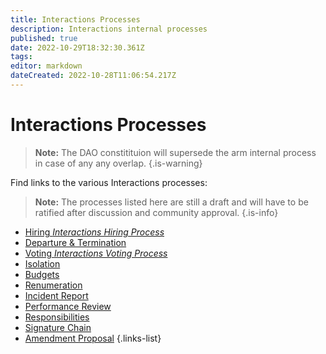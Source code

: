 ```yaml
---
title: Interactions Processes
description: Interactions internal processes
published: true
date: 2022-10-29T18:32:30.361Z
tags: 
editor: markdown
dateCreated: 2022-10-28T11:06:54.217Z
---
```


# Interactions Processes
> 
> **Note:** The DAO constitituion will supersede the arm internal process in case of any any overlap.
{.is-warning}


Find links to the various Interactions processes:

> **Note:** The processes listed here are still a draft and will have to be ratified after discussion and community approval. 
{.is-info}

- [Hiring *Interactions Hiring Process*](/en/interactions/int-hiring)
- [Departure & Termination](/en/interactions/int-departure)
- [Voting *Interactions Voting Process*](/en/interactions/int-voting)
- [Isolation](/en/interactions/int-Isolation)
- [Budgets](/en/interactions/int-budgets)
- [Renumeration](/en/interactions/int-renum)
- [Incident Report](/en/interactions/int-incident)
- [Performance Review](/en/interactions/int-performance)
- [Responsibilities](/en/interactions/int-responsibilities)
- [Signature Chain](/en/interactions/int-sigchain)
- [Amendment Proposal](/en/interactions/int-amendments)
{.links-list}

